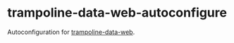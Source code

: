 # trampoline-data-web-autoconfigure

Autoconfiguration for [trampoline-data-web](../trampoline-data-web).